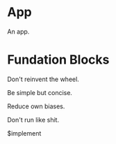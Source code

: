 # App
An app.

# Fundation Blocks
Don't reinvent the wheel.

Be simple but concise.

Reduce own biases.

Don't run like shit.

$implement
